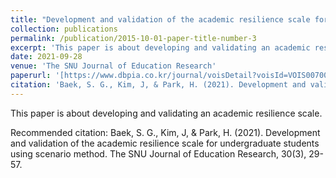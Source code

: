```yaml
---
title: "Development and validation of the academic resilience scale for undergraduate students using scenario method"
collection: publications
permalink: /publication/2015-10-01-paper-title-number-3
excerpt: 'This paper is about developing and validating an academic resilience scale.'
date: 2021-09-28
venue: 'The SNU Journal of Education Research'
paperurl: '[https://www.dbpia.co.kr/journal/voisDetail?voisId=VOIS00700524]'
citation: 'Baek, S. G., Kim, J, & Park, H. (2021). Development and validation of the academic resilience scale for undergraduate students using scenario method. The SNU Journal of Education Research, 30(3), 29-57.'
---
```

This paper is about developing and validating an academic resilience scale.

Recommended citation: Baek, S. G., Kim, J, & Park, H. (2021). Development and validation of the academic resilience scale for undergraduate students using scenario method. The SNU Journal of Education Research, 30(3), 29-57.
